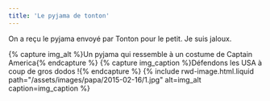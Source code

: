 ```yaml
---
title: 'Le pyjama de tonton'
---
```


On a reçu le pyjama envoyé par Tonton pour le petit. Je suis jaloux.

{% capture img_alt %}Un pyjama qui ressemble à un costume de Captain America{% endcapture %}
{% capture img_caption %}Défendons les USA à coup de gros dodos !{% endcapture %}
{% include rwd-image.html.liquid
path="/assets/images/papa/2015-02-16/1.jpg"
alt=img_alt
caption=img_caption
%}
